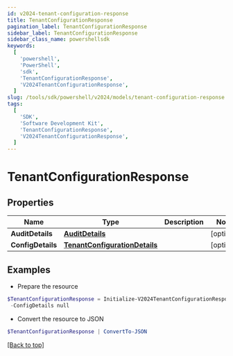 ```yaml
---
id: v2024-tenant-configuration-response
title: TenantConfigurationResponse
pagination_label: TenantConfigurationResponse
sidebar_label: TenantConfigurationResponse
sidebar_class_name: powershellsdk
keywords:
  [
    'powershell',
    'PowerShell',
    'sdk',
    'TenantConfigurationResponse',
    'V2024TenantConfigurationResponse',
  ]
slug: /tools/sdk/powershell/v2024/models/tenant-configuration-response
tags:
  [
    'SDK',
    'Software Development Kit',
    'TenantConfigurationResponse',
    'V2024TenantConfigurationResponse',
  ]
---
```


# TenantConfigurationResponse

## Properties

| Name | Type | Description | Notes |
| --- | --- | --- | --- |
| **AuditDetails** | [**AuditDetails**](audit-details) |  | [optional] |
| **ConfigDetails** | [**TenantConfigurationDetails**](tenant-configuration-details) |  | [optional] |

## Examples

- Prepare the resource

```powershell
$TenantConfigurationResponse = Initialize-V2024TenantConfigurationResponse  -AuditDetails null `
 -ConfigDetails null
```

- Convert the resource to JSON

```powershell
$TenantConfigurationResponse | ConvertTo-JSON
```

[[Back to top]](#)
